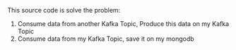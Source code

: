 This source code is solve the problem:
1. Consume data from another Kafka Topic, Produce this data on my Kafka Topic 
2. Consume data from my Kafka Topic, save it on my mongodb 